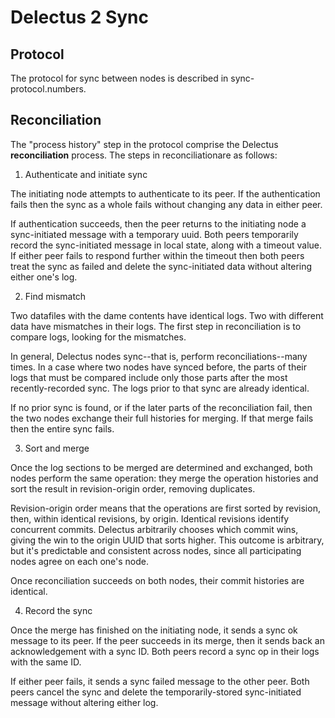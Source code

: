 # Delectus 2 Sync

## Protocol

The protocol for sync between nodes is described in sync-protocol.numbers.

## Reconciliation

The "process history" step in the protocol comprise the Delectus
**reconciliation** process. The steps in reconciliationare as follows:

1. Authenticate and initiate sync

The initiating node attempts to authenticate to its peer. If the
authentication fails then the sync as a whole fails without changing
any data in either peer.

If authentication succeeds, then the peer returns to the initiating
node a sync-initiated message with a temporary uuid. Both peers
temporarily record the sync-initiated message in local state, along
with a timeout value. If either peer fails to respond further within
the timeout then both peers treat the sync as failed and delete the
sync-initiated data without altering either one's log.

2. Find mismatch

Two datafiles with the dame contents have identical logs. Two with
different data have mismatches in their logs. The first step in
reconciliation is to compare logs, looking for the mismatches.

In general, Delectus nodes sync--that is, perform
reconciliations--many times. In a case where two nodes have synced
before, the parts of their logs that must be compared include only
those parts after the most recently-recorded sync. The logs prior to
that sync are already identical.

If no prior sync is found, or if the later parts of the reconciliation
fail, then the two nodes exchange their full histories for merging. If
that merge fails then the entire sync fails.

3. Sort and merge

Once the log sections to be merged are determined and exchanged, both
nodes perform the same operation: they merge the operation histories
and sort the result in revision-origin order, removing duplicates.

Revision-origin order means that the operations are first sorted by
revision, then, within identical revisions, by origin. Identical
revisions identify concurrent commits. Delectus arbitrarily chooses
which commit wins, giving the win to the origin UUID that sorts
higher. This outcome is arbitrary, but it's predictable and consistent
across nodes, since all participating nodes agree on each one's node.

Once reconciliation succeeds on both nodes, their commit histories are
identical.

4. Record the sync

Once the merge has finished on the initiating node, it sends a sync ok
message to its peer. If the peer succeeds in its merge, then it sends
back an acknowledgement with a sync ID. Both peers record a sync op in
their logs with the same ID.

If either peer fails, it sends a sync failed message to the other
peer. Both peers cancel the sync and delete the temporarily-stored
sync-initiated message without altering either log.

